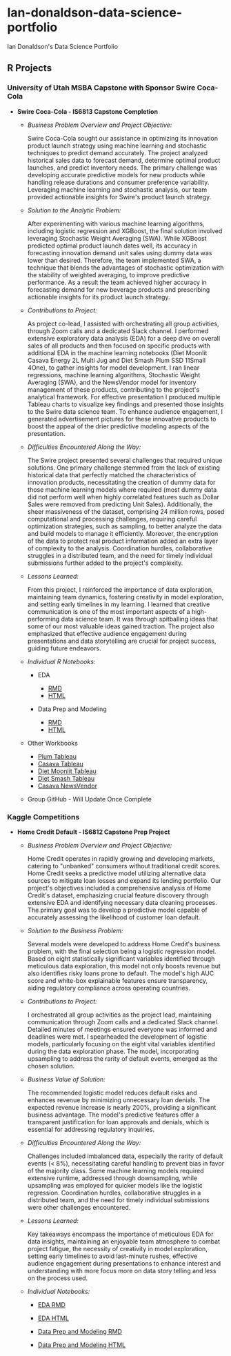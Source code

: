# Ian-donaldson-data-science-portfolio
Ian Donaldson's Data Science Portfolio

## R Projects

### University of Utah MSBA Capstone with Sponsor Swire Coca-Cola  
+ **Swire Coca-Cola - IS6813 Capstone Completion**
  + *Business Problem Overview and Project Objective:*
  
    Swire Coca-Cola sought our assistance in optimizing its innovation product launch strategy using machine learning and stochastic techniques to predict demand accurately. The project analyzed historical sales data to forecast demand, determine optimal product launches, and predict inventory needs. The primary challenge was developing accurate predictive models for new products while handling release durations and consumer preference variability. Leveraging machine learning and stochastic analysis, our team provided actionable insights for Swire's product launch strategy.

  + *Solution to the Analytic Problem:*
  
    After experimenting with various machine learning algorithms, including logistic regression and XGBoost, the final solution involved leveraging Stochastic Weight Averaging (SWA). While XGBoost predicted optimal product launch dates well, its accuracy in forecasting innovation demand unit sales using dummy data was lower than desired. Therefore, the team implemented SWA, a technique that blends the advantages of stochastic optimization with the stability of weighted averaging, to improve predictive performance. As a result the team achieved higher accuracy in forecasting demand for new beverage products and prescribing actionable insights for its product launch strategy.

  + *Contributions to Project:*
    
    As project co-lead, I assisted with orchestrating all group activities, through Zoom calls and a dedicated Slack channel. I performed extensive exploratory data analysis (EDA) for  a deep dive on overall sales of all products and then focused on specific products with additional EDA in the machine learning notebooks (Diet Moonlit Casava Energy 2L Multi Jug and Diet Smash Plum SSD 11Small 4One), to gather insights for model development. I ran linear regressions, machine learning algorithms, Stochastic Weight Averaging (SWA), and the NewsVendor model for inventory management of these products, contributing to the project's analytical framework. For effective presentation I produced multiple Tableau charts to visualize key findings and presented those insights to the Swire data science team. To enhance audience engagement, I generated advertisement pictures for these innovative products to boost the appeal of the drier predictive modeling aspects of the presentation.

  +  *Difficulties Encountered Along the Way:*

      The Swire project presented several challenges that required unique solutions. One primary challenge stemmed from the lack of existing historical data that perfectly matched the characteristics of innovation products, necessitating the creation of dummy data for those machine learning models where required (most dummy data did not perform well when highly correlated features such as Dollar Sales were removed from predicting Unit Sales). Additionally, the sheer massiveness of the dataset, comprising 24 million rows, posed computational and processing challenges, requiring careful optimization strategies, such as sampling, to better analyze the data and build models to manage it efficiently. Moreover, the encryption of the data to protect real product information added an extra layer of complexity to the analysis. Coordination hurdles, collaborative struggles in a distributed team, and the need for timely individual submissions further added to the project's complexity.

  + *Lessons Learned:*
 
    From this project, I reinforced the importance of data exploration, maintaining team dynamics, fostering creativity in model exploration, and setting early timelines in my learning. I learned that creative communication is one of the most important aspects of a high-performing data science team. It was through spitballing ideas that some of our most valuable ideas gained traction. The project also emphasized that effective audience engagement during presentations and data storytelling are crucial for project success, guiding future endeavors.

  + *Individual R Notebooks:*

    + EDA
      + [RMD](https://github.com/the-studious-alpinist/Ian-donaldson-data-science-portfolio/blob/main/Swire_Sales_EDA)
      + [HTML](https://github.com/the-studious-alpinist/Ian-donaldson-data-science-portfolio/blob/main/Swire%20EDA.html)
 
    + Data Prep and Modeling
      + [RMD](https://github.com/the-studious-alpinist/Ian-donaldson-data-science-portfolio/blob/main/Casava-and-Plum-combined.Rmd)   
      + [HTML](https://github.com/the-studious-alpinist/Ian-donaldson-data-science-portfolio/blob/main/Casava-and-Plum-combined.html)

  + Other Workbooks
    + [Plum Tableau](https://github.com/the-studious-alpinist/Ian-donaldson-data-science-portfolio/blob/main/Swire%20Plum.twb)
    + [Casava Tableau](https://github.com/the-studious-alpinist/Ian-donaldson-data-science-portfolio/blob/main/Swire%20Casava.twb)
    + [Diet Moonlit Tableau](https://github.com/the-studious-alpinist/Ian-donaldson-data-science-portfolio/blob/main/Swire%20Diet%20Moonlit.twb)
    + [Diet Smash Tableau](https://github.com/the-studious-alpinist/Ian-donaldson-data-science-portfolio/blob/main/Swire%20Diet%20Smash.twb)
    + [Casava NewsVendor](https://github.com/the-studious-alpinist/Ian-donaldson-data-science-portfolio/blob/main/cassava_newsvendor_final.xlsx)
   
  + Group GitHub - Will Update Once Complete
  

### Kaggle Competitions  
+ **Home Credit Default - IS6812 Capstone Prep Project**
  + *Business Problem Overview and Project Objective:*
        
    Home Credit operates in rapidly growing and developing markets, catering to "unbanked" consumers without traditional credit scores. Home Credit seeks a predictive model utilizing alternative data sources to mitigate loan losses and expand its lending portfolio. Our project's objectives included a comprehensive analysis of Home Credit's dataset, emphasizing crucial feature discovery through extensive EDA and identifying necessary data cleaning processes. The primary goal was to develop a predictive model capable of accurately assessing the likelihood of customer loan default.

  + *Solution to the Business Problem:*

      Several models were developed to address Home Credit's business problem, with the final selection being a logistic regression model. Based on eight statistically significant variables identified through meticulous data exploration, this model not only boosts revenue but also identifies risky loans prone to default. The model's high AUC score and white-box explainable features ensure transparency, aiding regulatory compliance across operating countries.

  + *Contributions to Project:*

    I orchestrated all group activities as the project lead, maintaining communication through Zoom calls and a dedicated Slack channel. Detailed minutes of meetings ensured everyone was informed and deadlines were met. I spearheaded the development of logistic models, particularly focusing on the eight vital variables identified during the data exploration phase. The model, incorporating upsampling to address the rarity of default events, emerged as the chosen solution.

  + *Business Value of Solution:*

    The recommended logistic model reduces default risks and enhances revenue by minimizing unnecessary loan denials. The expected revenue increase is nearly 200%, providing a significant business advantage. The model's predictive features offer a transparent justification for loan approvals and denials, which is essential for addressing regulatory inquiries.

  +  *Difficulties Encountered Along the Way:*

      Challenges included imbalanced data, especially the rarity of default events (< 8%), necessitating careful handling to prevent bias in favor of the majority class. Some machine learning models required extensive runtime, addressed through downsampling, while upsampling was employed for quicker models like the logistic regression. Coordination hurdles, collaborative struggles in a distributed team, and the need for timely individual submissions were other challenges encountered.

  + *Lessons Learned:*

    Key takeaways encompass the importance of meticulous EDA for data insights, maintaining an enjoyable team atmosphere to combat project fatigue, the necessity of creativity in model exploration, setting early timelines to avoid last-minute rushes, effective audience engagement during presentations to enhance interest and understanding with more focus more on data story telling and less on the process used.

  + *Individual Notebooks:*
   
    + [EDA RMD](https://github.com/the-studious-alpinist/Ian-donaldson-data-science-portfolio/blob/main/Home_Credit_EDA.Rmd)
    + [EDA HTML](https://github.com/the-studious-alpinist/Ian-donaldson-data-science-portfolio/blob/main/HomeCredit-EDA.html)

    + [Data Prep and Modeling RMD](Home%20Credit%20Default%20Kaggle%20Competition%20Data%20Prep%20and%20Modeling%20Ian.Rmd)
    + [Data Prep and Modeling HTML](https://github.com/the-studious-alpinist/Ian-donaldson-data-science-portfolio/blob/main/HomeCredit_Modeling.html)
 


      
    

    
